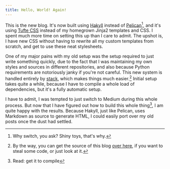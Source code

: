 ```yaml
---
title: Hello, World! Again!
---
```


This is the new blog. It's now built using [Hakyll][hakyll] instead of
[Pelican][pelican][^switch], and it's using [Tufte CSS][tufte] instead of my
homegrown Jinja2 templates and CSS. I spent much more time on setting this up
than I care to admit. The upshot is, I have new CSS without having to rewrite
all my custom templates from scratch, and get to use these neat stylesheets.

[^switch]: Why switch, you ask? Shiny toys, that's why.

One of my major pains with my old setup was the setup required to just write
something quickly, due to the fact that I was maintaining my own styles and
sources in different repositories, and also because Python requirements are
notoriously janky if you're not careful. This new system is handled entirely by
[stack][stack], which makes things much easier.[^source] Initial setup takes
quite a while, because I have to compile a whole load of dependencies, but it's
a fully automatic setup.

[^source]: By the way, you can get the source of this blog [over here][source],
  if you want to steal some code, or just look at it.

I have to admit, I was tempted to just switch to Medium during this whole
process. But now that I have figured out how to build this whole
thing[^compile], I am quite happy with the results. Because Hakyll, just like
Pelican, uses Markdown as source to generate HTML, I could easily port over my
old posts once the dust had settled.

[^compile]: Read: get it to compile

[hakyll]: https://jaspervdj.be/hakyll/
[pelican]: https://blog.getpelican.com
[tufte]: https://edwardtufte.github.io/tufte-css/
[stack]: https://www.stackage.org
[source]: https://github.com/sulami/sulami.github.io
